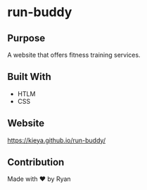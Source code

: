 # run-buddy

## Purpose
A website that offers fitness training services.

## Built With
* HTLM
* CSS

## Website
https://kieya.github.io/run-buddy/

## Contribution
Made with ❤️ by Ryan
